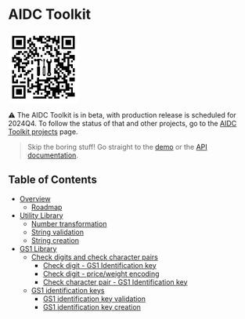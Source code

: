 # AIDC Toolkit

![AIDC Toolkit logo](resource/icon-144.png "AIDC Toolkit logo")

⚠️ The AIDC Toolkit is in beta, with production release is scheduled for 2024Q4. To follow the status of that and other
projects, go to the [AIDC Toolkit projects](https://github.com/orgs/aidc-toolkit/projects) page.

> Skip the boring stuff! Go straight to the [demo](demo) or the [API documentation](api).

## Table of Contents

- [Overview](overview.md)
   - [Roadmap](overview.md#roadmap)
- [Utility Library](utility-library.md)
   - [Number transformation](utility-library.md#number-transformation)
   - [String validation](utility-library.md#string-validation)
   - [String creation](utility-library.md#number-transformation)
- [GS1 Library](gs1-library.md)
   - [Check digits and check character pairs](gs1-library.md#check-digits-and-check-character-pairs)
      - [Check digit - GS1 Identification key](gs1-library.md#check-digits-and-check-character-pairs)
      - [Check digit - price/weight encoding](gs1-library.md#check-digits-and-check-character-pairs)
      - [Check character pair - GS1 Identification key](gs1-library.md#check-digits-and-check-character-pairs)
   - [GS1 identification keys](gs1-library.md#gs1-identification-keys)
      - [GS1 identification key validation](gs1-library.md#check-digits-and-check-character-pairs)
      - [GS1 identification key creation](gs1-library.md#check-digits-and-check-character-pairs)

